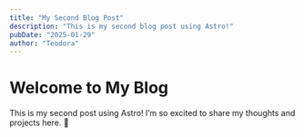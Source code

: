 ```yaml
---
title: "My Second Blog Post"
description: "This is my second blog post using Astro!"
pubDate: "2025-01-29"
author: "Teodora"
---
```


# Welcome to My Blog

This is my second post using Astro! I’m so excited to share my thoughts and projects here. 🚀
